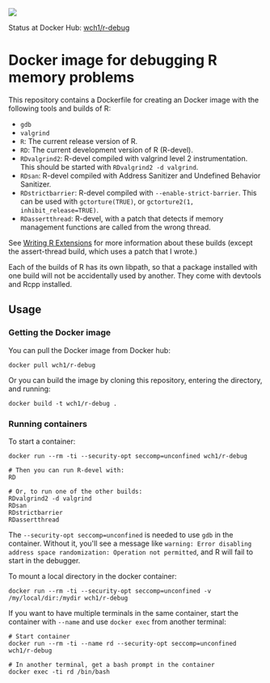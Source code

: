 [![](https://images.microbadger.com/badges/image/wch1/r-debug.svg)](https://microbadger.com/images/wch1/r-debug)

Status at Docker Hub: [wch1/r-debug](https://hub.docker.com/r/wch1/r-debug/)


Docker image for debugging R memory problems
============================================

This repository contains a Dockerfile for creating an Docker image with the following tools and builds of R:

* `gdb`
* `valgrind`
* `R`: The current release version of R.
* `RD`: The current development version of R (R-devel).
* `RDvalgrind2`: R-devel compiled with valgrind level 2 instrumentation. This should be started with `RDvalgrind2 -d valgrind`.
* `RDsan`: R-devel compiled with Address Sanitizer and Undefined Behavior Sanitizer.
* `RDstrictbarrier`: R-devel compiled with `--enable-strict-barrier`. This can be used with `gctorture(TRUE)`, or `gctorture2(1, inhibit_release=TRUE)`.
* `RDassertthread`: R-devel, with a patch that detects if memory management functions are called from the wrong thread.

See [Writing R Extensions](https://cran.r-project.org/doc/manuals/r-release/R-exts.html#Checking-memory-access) for more information about these builds (except the assert-thread build, which uses a patch that I wrote.)

Each of the builds of R has its own libpath, so that a package installed with one build will not be accidentally used by another. They come with devtools and Rcpp installed.


## Usage


### Getting the Docker image

You can pull the Docker image from Docker hub:

```
docker pull wch1/r-debug
```

Or you can build the image by cloning this repository, entering the directory, and running:

```
docker build -t wch1/r-debug .
```


### Running containers

To start a container:

```
docker run --rm -ti --security-opt seccomp=unconfined wch1/r-debug

# Then you can run R-devel with:
RD

# Or, to run one of the other builds:
RDvalgrind2 -d valgrind
RDsan
RDstrictbarrier
RDassertthread
```

The `--security-opt seccomp=unconfined` is needed to use `gdb` in the container. Without it, you'll see a message like `warning: Error disabling address space randomization: Operation not permitted`, and R will fail to start in the debugger.


To mount a local directory in the docker container:

```
docker run --rm -ti --security-opt seccomp=unconfined -v /my/local/dir:/mydir wch1/r-debug

```


If you want to have multiple terminals in the same container, start the container with `--name` and use `docker exec` from another terminal:

```
# Start container
docker run --rm -ti --name rd --security-opt seccomp=unconfined wch1/r-debug

# In another terminal, get a bash prompt in the container
docker exec -ti rd /bin/bash
```
